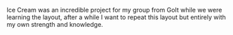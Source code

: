 Ice Сream was an incredible project for my group from GoIt while we were learning the layout, after a while I want to repeat this layout but entirely with my own strength and knowledge.
